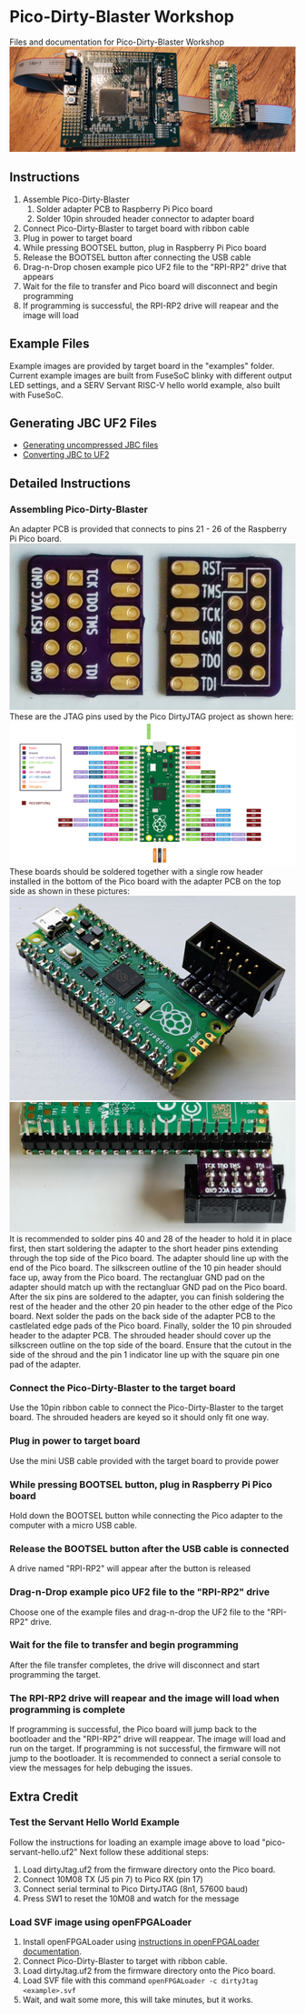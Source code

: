 # Pico-Dirty-Blaster Workshop
Files and documentation for Pico-Dirty-Blaster Workshop
![MAX10 10M08 Evaluation Kit connected to Pico-Dirty-Blaster](./img/pico-dirty-blaster-connected.jpg)

## Instructions

 1. Assemble Pico-Dirty-Blaster
    1. Solder adapter PCB to Raspberry Pi Pico board
    2. Solder 10pin shrouded header connector to adapter board
 2. Connect Pico-Dirty-Blaster to target board with ribbon cable
 3. Plug in power to target board
 4. While pressing BOOTSEL button, plug in Raspberry Pi Pico board
 5. Release the BOOTSEL button after connecting the USB cable
 6. Drag-n-Drop chosen example pico UF2 file to the "RPI-RP2" drive that appears
 7. Wait for the file to transfer and Pico board will disconnect and begin programming
 8. If programming is successful, the RPI-RP2 drive will reapear and the image will load

## Example Files
Example images are provided by target board in the "examples" folder.  Current example images are built from FuseSoC blinky with different output LED settings, and a SERV Servant RISC-V hello world example, also built with FuseSoC.

## Generating JBC UF2 Files
 * [Generating uncompressed JBC files](https://github.com/gsteiert/pico-dirty-blaster-workshop/blob/main/generate-jbc.md)
 * [Converting JBC to UF2](https://github.com/steieio/jbcuf2)

## Detailed Instructions

### Assembling Pico-Dirty-Blaster
An adapter PCB is provided that connects to pins 21 - 26 of the Raspberry Pi Pico board.  
![Front and back of adapter PCB](./img/th-pcb-front-back.jpg)
These are the JTAG pins used by the Pico DirtyJTAG project as shown here:
![Pico DirtyJTAG Pinout Diagram](./img/detailed_pinout.png)
These boards should be soldered together with a single row header installed in the bottom of the Pico board with the adapter PCB on the top side as shown in these pictures:
![Top view of assembly](./img/th-top.jpg)
![Bottom view of assembly](./img/th-bottom.jpg)
It is recommended to solder pins 40 and 28 of the header to hold it in place first, then start soldering the adapter to the short header pins extending through the top side of the Pico board.  The adapter should line up with the end of the Pico board.  The silkscreen outline of the 10 pin header should face up, away from the Pico board.  The rectangluar GND pad on the adapter should match up with the rectangluar GND pad on the Pico board.
After the six pins are soldered to the adapter, you can finish soldering the rest of the header and the other 20 pin header to the other edge of the Pico board.
Next solder the pads on the back side of the adapter PCB to the castlelated edge pads of the Pico board.
Finally, solder the 10 pin shrouded header to the adapter PCB.  The shrouded header should cover up the silkscreen outline on the top side of the board.  Ensure that the cutout in the side of the shroud and the pin 1 indicator line up with the square pin one pad of the adapter.

### Connect the Pico-Dirty-Blaster to the target board
Use the 10pin ribbon cable to connect the Pico-Dirty-Blaster to the target board.  The shrouded headers are keyed so it should only fit one way.

### Plug in power to target board
Use the mini USB cable provided with the target board to provide power

### While pressing BOOTSEL button, plug in Raspberry Pi Pico board
Hold down the BOOTSEL button while connecting the Pico adapter to the computer with a micro USB cable.

### Release the BOOTSEL button after the USB cable is connected
A drive named "RPI-RP2" will appear after the button is released

### Drag-n-Drop example pico UF2 file to the "RPI-RP2" drive
Choose one of the example files and drag-n-drop the UF2 file to the "RPI-RP2" drive.

### Wait for the file to transfer and begin programming
After the file transfer completes, the drive will disconnect and start programming the target.

### The RPI-RP2 drive will reapear and the image will load when programming is complete
If programming is successful, the Pico board will jump back to the bootloader and the "RPI-RP2" drive will reappear.  The image will load and run on the target.
If programming is not successful, the firmware will not jump to the bootloader.  It is recommended to connect a serial console to view the messages for help debuging the issues.

## Extra Credit

### Test the Servant Hello World Example

Follow the instructions for loading an example image above to load "pico-servant-hello.uf2"
Next follow these additional steps:
 1. Load dirtyJtag.uf2 from the firmware directory onto the Pico board.
 2. Connect 10M08 TX (J5 pin 7) to Pico RX (pin 17)
 3. Connect serial terminal to Pico DirtyJTAG (8n1, 57600 baud)
 4. Press SW1 to reset the 10M08 and watch for the message

 ### Load SVF image using openFPGALoader

 1. Install openFPGALoader using [instructions in openFPGALoader documentation](https://trabucayre.github.io/openFPGALoader/guide/install.html). 
 2. Connect Pico-Dirty-Blaster to target with ribbon cable.
 3. Load dirtyJtag.uf2 from the firmware directory onto the Pico board.
 4. Load SVF file with this command ```openFPGALoader -c dirtyJtag <example>.svf```
 5. Wait, and wait some more, this will take minutes, but it works.


